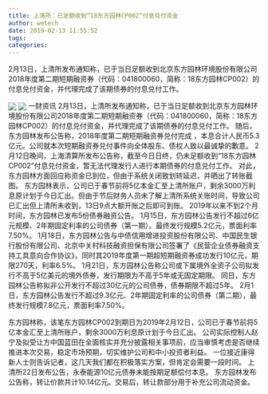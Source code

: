 ```yaml
---
title: 上清所：已足额收到“18东方园林CP002”付息兑付资金
author: wetech
date: 2019-02-13 11:55:52
tags: 
categories: 
---
```

2月13日，上清所发布通知称，已于当日足额收到北京东方园林环境股份有限公司2018年度第二期短期融资券（代码：041800060，简称：18东方园林CP002）的付息兑付资金，并代理完成了该期债券的付息兑付工作。
<!-- more -->
<img align="center" border="0" src="https://imgcdn.yicai.com/uppics/images/2019/02/0af6512b315326c3dd4a073e318a5a79.jpg" />
<img align="center" border="0" src="https://imgcdn.yicai.com/uppics/images/2019/02/05b9123a3c443f0ac1f6d26ad8f78294.jpg" />
一财资讯
2月13日，上清所发布通知称，已于当日足额收到北京东方园林环境股份有限公司2018年度第二期短期融资券（代码：041800060，简称：18东方园林CP002）的付息兑付资金，并代理完成了该期债券的付息兑付工作。
随后，东方园林发布公告称，2018年度第二期短期融资券兑付完成 ，本息合计人民币5.3亿元。公司就本次短期融资券兑付事件向全体股东、债权人致以最诚挚的歉意。
2月12日晚间，上海清算所发布公告称，截至今日日终，仍未足额收到“18东方园林CP002”付息兑付资金，暂无法代理发行人进行本期债券的付息兑付工作。
对此，东方园林方面回应称资金已到位，但由于系统关闭致划转延迟，并晒出了转账截图。
东方园林表示，公司已于春节前将5亿本金汇至上清所账户，剩余3000万利息原计划于今日汇出。但由于节后财务人员未了解上清所系统关账时间，导致公司已汇出但上清所未收到，13日9点大额开账之后即可到账。
2019年以来不到2个月时间，东方园林已发布5份债券融资公告。
1月15日，东方园林公告发行不超过6亿元规模、2年期固定利率的公司债券（第一期）。最终发行规模5.2亿元，票面利率7.50%。
1月18日，东方园林公告与中债信用增进投资股份有限公司、中国民生银行股份有限公司、北京中关村科技融资担保有限公司签署了《民营企业债券融资支持工具意向合作协议》。同时其2019年度第一期超短期融资券成功发行10亿元，期限270天，利率6.5%。
1月21日，东方园林公告称公司或下属境外全资子公司拟发行不高于5亿美元的境外债券，发行期限为不高于5年或无固定期限。
同日，东方园林公告称拟非公开发行不超过30亿元的公司债券，债券期限不超过5年。
2月1日，东方园林公告发行不超过9.3亿元、2年期固定利率的公司债券（第二期），最终发行规模7.8亿元，票面利率7.50%。
 
 
东方园林称，该笔东方园林CP002到期日为2019年2月12日，公司已于春节前将5亿本金汇至上清所账户，剩余3000万利息原计划于今日汇出。
公司实际控制人赵宁及拟受让方中国蓝田在全面核实并充分披露相关事项前，应当审慎考虑是否继续推进本次交易，稳定市场预期，切实维护公司和中小投资者利益。
一位接近康得新人士则告诉记者，这几天我们都在积极落实方案，但肯定会需要一段时间。
上清所22日发布公告，永泰能源10亿元债券未能按期足额偿付本息。
东方园林发布公告称，转让价款共计10.14亿元。交易后，转让款部分用于补充公司流动资金。
